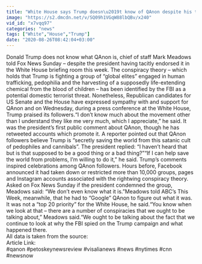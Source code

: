 ```yaml
---
title: "White House says Trump doesn\u2019t know of QAnon despite his tacit endorsement"
image: "https://s2.dmcdn.net/v/SQ09h1VGqW88lbQBv/x240"
vid_id: "x7vqq97"
categories: "news"
tags: ["White","House","Trump"]
date: "2020-08-26T08:42:04+03:00"
---
```

Donald Trump does not know what QAnon is, chief of staff Mark Meadows told Fox News Sunday – despite the president having tacitly endorsed it in the White House briefing room this week. The conspiracy theory – which holds that Trump is fighting a group of “global elites” engaged in human trafficking, pedophilia and the harvesting of a supposedly life-extending chemical from the blood of children – has been identified by the FBI as a potential domestic terrorist threat. Nonetheless, Republican candidates for US Senate and the House have expressed sympathy with and support for QAnon and on Wednesday, during a press conference at the White House, Trump praised its followers.“I don’t know much about the movement other than I understand they like me very much, which I appreciate,” he said. It was the president’s first public comment about QAnon, though he has retweeted accounts which promote it. A reporter pointed out that QAnon followers believe Trump is “secretly saving the world from this satanic cult of pedophiles and cannibals”. The president replied: “I haven’t heard that but is that supposed to be a good thing or a bad thing?”“If I can help save the world from problems, I’m willing to do it,” he said. Trump’s comments inspired celebrations among QAnon followers. Hours before, Facebook announced it had taken down or restricted more than 10,000 groups, pages and Instagram accounts associated with the rightwing conspiracy theory. Asked on Fox News Sunday if the president condemned the group, Meadows said: “We don’t even know what it is.”Meadows told ABC’s This Week, meanwhile, that he had to “Google” QAnon to figure out what it was. It was not a “top 20 priority” for the White House, he said.“You know when we look at that – there are a number of conspiracies that we ought to be talking about,” Meadows said.“We ought to be talking about the fact that we continue to look at why the FBI spied on the Trump campaign and what happened there.   <br>All data is taken from the source:   <br>Article Link:   <br>#qanon #petoskeynewsreview #visalianews #news #nytimes #cnn #newsnow
